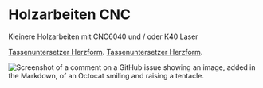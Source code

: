 # Holzarbeiten CNC
 Kleinere Holzarbeiten mit CNC6040 und / oder K40 Laser

 [Tassenuntersetzer Herzform](https://github.com/br-collection/Holzarbeiten-CNC/tree/main/Tassenuntersetzer_Herzform/).
 [Tassenuntersetzer Herzform](/tree/main/Tassenuntersetzer_Herzform/).


 ![Screenshot of a comment on a GitHub issue showing an image, added in the Markdown, of an Octocat smiling and raising a tentacle.](https://myoctocat.com/assets/images/base-octocat.svg)
